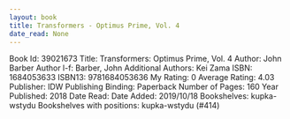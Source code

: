 ```yaml
---
layout: book
title: Transformers - Optimus Prime, Vol. 4
date_read: None
---
```


Book Id: 39021673
Title: Transformers: Optimus Prime, Vol. 4
Author: John Barber
Author l-f: Barber, John
Additional Authors: Kei Zama
ISBN: 1684053633
ISBN13: 9781684053636
My Rating: 0
Average Rating: 4.03
Publisher: IDW Publishing
Binding: Paperback
Number of Pages: 160
Year Published: 2018
Date Read: 
Date Added: 2019/10/18
Bookshelves: kupka-wstydu
Bookshelves with positions: kupka-wstydu (#414)

